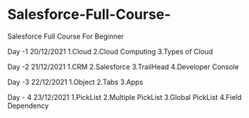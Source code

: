 # Salesforce-Full-Course-
Salesforce Full Course  For Beginner

Day -1 20/12/2021
1.Cloud
2.Cloud Computing
3.Types of Cloud


Day -2  21/12/2021
1.CRM
2.Salesforce
3.TrailHead 
4.Developer Console



Day -3 22/12/2021
1.Object
2.Tabs
3.Apps



Day - 4 23/12/2021
1.PickList
2.Multiple PickList
3.Global PickList
4.Field Dependency

